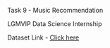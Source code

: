 Task 9 - Music Recommendation

LGMVIP Data Science Internship


Dataset Link - [Click here](https://www.kaggle.com/c/kkbox-music-recommendation-challenge/data)
